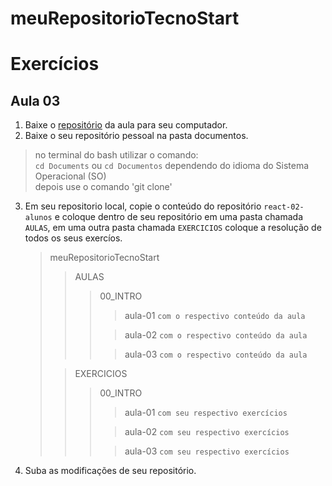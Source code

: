 # meuRepositorioTecnoStart

# Exercícios

## Aula 03

1. Baixe o [repositório](https://github.com/tecno-start/react-02-alunos) da aula para seu computador.
2. Baixe o seu repositório pessoal na pasta documentos.

> no terminal do bash utilizar o comando: \
`cd Documents` ou `cd Documentos` dependendo do idioma do Sistema Operacional (SO)\
> depois use o comando 'git clone' 

3. Em seu repositorio local, copie o conteúdo do repositório `react-02-alunos` e coloque dentro de seu repositório em
   uma pasta chamada `AULAS`, em uma outra pasta chamada `EXERCICIOS` coloque a resolução de todos os seus exercíos.
   > meuRepositorioTecnoStart
   >> AULAS
   >>> 00_INTRO
   >>>> aula-01 `com o respectivo conteúdo da aula`
   >>>
   >>>> aula-02 `com o respectivo conteúdo da aula`
   >>>
   >>>> aula-03 `com o respectivo conteúdo da aula`
   > 
   >> EXERCICIOS
   >>> 00_INTRO
   >>>> aula-01 `com seu respectivo exercícios`
   >>>
   >>>> aula-02 `com seu respectivo exercícios`
   >>>
   >>>> aula-03 `com seu respectivo exercícios`
   
4. Suba as modificações de seu repositório.
